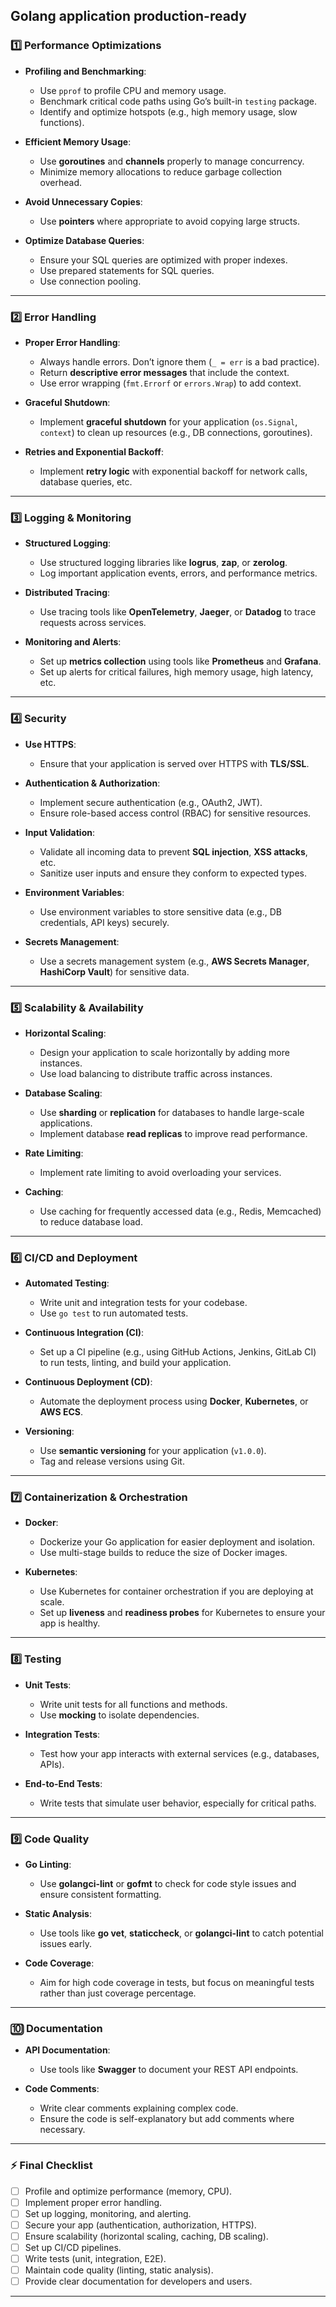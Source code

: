 **Golang application production-ready**
---

### **1️⃣ Performance Optimizations**
- **Profiling and Benchmarking**:
  - Use `pprof` to profile CPU and memory usage.
  - Benchmark critical code paths using Go’s built-in `testing` package.
  - Identify and optimize hotspots (e.g., high memory usage, slow functions).
  
- **Efficient Memory Usage**:
  - Use **goroutines** and **channels** properly to manage concurrency.
  - Minimize memory allocations to reduce garbage collection overhead.
  
- **Avoid Unnecessary Copies**:
  - Use **pointers** where appropriate to avoid copying large structs.
  
- **Optimize Database Queries**:
  - Ensure your SQL queries are optimized with proper indexes.
  - Use prepared statements for SQL queries.
  - Use connection pooling.

---

### **2️⃣ Error Handling**
- **Proper Error Handling**:
  - Always handle errors. Don’t ignore them (`_ = err` is a bad practice).
  - Return **descriptive error messages** that include the context.
  - Use error wrapping (`fmt.Errorf` or `errors.Wrap`) to add context.

- **Graceful Shutdown**:
  - Implement **graceful shutdown** for your application (`os.Signal`, `context`) to clean up resources (e.g., DB connections, goroutines).

- **Retries and Exponential Backoff**:
  - Implement **retry logic** with exponential backoff for network calls, database queries, etc.

---

### **3️⃣ Logging & Monitoring**
- **Structured Logging**:
  - Use structured logging libraries like **logrus**, **zap**, or **zerolog**.
  - Log important application events, errors, and performance metrics.

- **Distributed Tracing**:
  - Use tracing tools like **OpenTelemetry**, **Jaeger**, or **Datadog** to trace requests across services.

- **Monitoring and Alerts**:
  - Set up **metrics collection** using tools like **Prometheus** and **Grafana**.
  - Set up alerts for critical failures, high memory usage, high latency, etc.

---

### **4️⃣ Security**
- **Use HTTPS**:
  - Ensure that your application is served over HTTPS with **TLS/SSL**.
  
- **Authentication & Authorization**:
  - Implement secure authentication (e.g., OAuth2, JWT).
  - Ensure role-based access control (RBAC) for sensitive resources.

- **Input Validation**:
  - Validate all incoming data to prevent **SQL injection**, **XSS attacks**, etc.
  - Sanitize user inputs and ensure they conform to expected types.

- **Environment Variables**:
  - Use environment variables to store sensitive data (e.g., DB credentials, API keys) securely.
  
- **Secrets Management**:
  - Use a secrets management system (e.g., **AWS Secrets Manager**, **HashiCorp Vault**) for sensitive data.

---

### **5️⃣ Scalability & Availability**
- **Horizontal Scaling**:
  - Design your application to scale horizontally by adding more instances.
  - Use load balancing to distribute traffic across instances.
  
- **Database Scaling**:
  - Use **sharding** or **replication** for databases to handle large-scale applications.
  - Implement database **read replicas** to improve read performance.

- **Rate Limiting**:
  - Implement rate limiting to avoid overloading your services.

- **Caching**:
  - Use caching for frequently accessed data (e.g., Redis, Memcached) to reduce database load.

---

### **6️⃣ CI/CD and Deployment**
- **Automated Testing**:
  - Write unit and integration tests for your codebase.
  - Use `go test` to run automated tests.
  
- **Continuous Integration (CI)**:
  - Set up a CI pipeline (e.g., using GitHub Actions, Jenkins, GitLab CI) to run tests, linting, and build your application.
  
- **Continuous Deployment (CD)**:
  - Automate the deployment process using **Docker**, **Kubernetes**, or **AWS ECS**.
  
- **Versioning**:
  - Use **semantic versioning** for your application (`v1.0.0`).
  - Tag and release versions using Git.

---

### **7️⃣ Containerization & Orchestration**
- **Docker**:
  - Dockerize your Go application for easier deployment and isolation.
  - Use multi-stage builds to reduce the size of Docker images.

- **Kubernetes**:
  - Use Kubernetes for container orchestration if you are deploying at scale.
  - Set up **liveness** and **readiness probes** for Kubernetes to ensure your app is healthy.

---

### **8️⃣ Testing**
- **Unit Tests**:
  - Write unit tests for all functions and methods.
  - Use **mocking** to isolate dependencies.
  
- **Integration Tests**:
  - Test how your app interacts with external services (e.g., databases, APIs).
  
- **End-to-End Tests**:
  - Write tests that simulate user behavior, especially for critical paths.

---

### **9️⃣ Code Quality**
- **Go Linting**:
  - Use **golangci-lint** or **gofmt** to check for code style issues and ensure consistent formatting.
  
- **Static Analysis**:
  - Use tools like **go vet**, **staticcheck**, or **golangci-lint** to catch potential issues early.

- **Code Coverage**:
  - Aim for high code coverage in tests, but focus on meaningful tests rather than just coverage percentage.

---

### **🔟 Documentation**
- **API Documentation**:
  - Use tools like **Swagger** to document your REST API endpoints.
  
- **Code Comments**:
  - Write clear comments explaining complex code.
  - Ensure the code is self-explanatory but add comments where necessary.

---

### **⚡ Final Checklist**
- [ ] Profile and optimize performance (memory, CPU).
- [ ] Implement proper error handling.
- [ ] Set up logging, monitoring, and alerting.
- [ ] Secure your app (authentication, authorization, HTTPS).
- [ ] Ensure scalability (horizontal scaling, caching, DB scaling).
- [ ] Set up CI/CD pipelines.
- [ ] Write tests (unit, integration, E2E).
- [ ] Maintain code quality (linting, static analysis).
- [ ] Provide clear documentation for developers and users.

---
